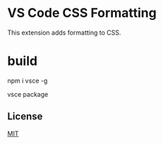# VS Code CSS Formatting

This extension adds formatting to CSS.

# build

npm i vsce -g

vsce package

## License
[MIT](LICENSE)